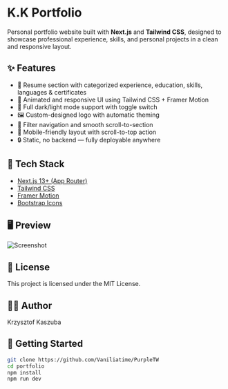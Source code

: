 # K.K Portfolio

Personal portfolio website built with **Next.js** and **Tailwind CSS**, designed to showcase professional experience, skills, and personal projects in a clean and responsive layout.

## ✨ Features

- 💼 Resume section with categorized experience, education, skills, languages & certificates
- 🎨 Animated and responsive UI using Tailwind CSS + Framer Motion
- 🌙 Full dark/light mode support with toggle switch
- 🖼 Custom-designed logo with automatic theming
- 🔗 Filter navigation and smooth scroll-to-section
- 📱 Mobile-friendly layout with scroll-to-top action
- 🔒 Static, no backend — fully deployable anywhere

## 🧱 Tech Stack

- [Next.js 13+ (App Router)](https://nextjs.org/)
- [Tailwind CSS](https://tailwindcss.com/)
- [Framer Motion](https://www.framer.com/motion/)
- [Bootstrap Icons](https://icons.getbootstrap.com/)

## 🖥️ Preview

![Screenshot](./public/screenshot.jpg)

    
## 📄 License
This project is licensed under the MIT License.

## 🙋‍♂️ Author
Krzysztof Kaszuba

## 🚀 Getting Started

```bash
git clone https://github.com/Vaniliatime/PurpleTW
cd portfolio
npm install
npm run dev